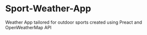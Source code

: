 # Sport-Weather-App
Weather App tailored for outdoor sports created using Preact and OpenWeatherMap API
